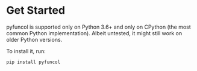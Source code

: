 # Get Started

pyfuncol is supported only on Python 3.6+ and only on CPython (the most common Python implementation). Albeit untested, it might still work on older Python versions.

To install it, run:

```shell
pip install pyfuncol
```
